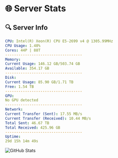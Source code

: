 # 🌐 Server Stats
## 🔍 Server Info
```yaml
CPU: Intel(R) Xeon(R) CPU E5-2699 v4 @ 1305.99MHz
CPU Usage: 1.40%
Cores: 44P | 88T
-----------------------------------
Memory:
Current Usage: 146.12 GB/503.74 GB
Available: 354.17 GB
-----------------------------------
Disk:
Current Usage: 85.90 GB/1.71 TB
Free: 1.54 TB
-----------------------------------
GPU:
No GPU detected
-----------------------------------
Network:
Current Transfer (Sent): 17.55 MB/s
Current Transfer (Received): 10.44 MB/s
Total Sent: 46.67 TB
Total Received: 425.96 GB
-----------------------------------
Uptime:
29d 15h 14m 49s
```
![GitHub Stats](https://img.shields.io/badge/Updated-2025-04-06_12:37:38-blue)